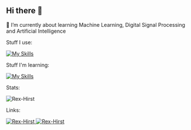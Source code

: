 ## Hi there 👋

🌱 I’m currently about learning Machine Learning, Digital Signal Processing and Artificial Intelligence

Stuff I use:

[![My Skills](https://skillicons.dev/icons?i=py,html,css,js,nextjs,c,sqlite,r,wordpress,figma)](https://skillicons.dev)

Stuff I'm learning:

[![My Skills](https://skillicons.dev/icons?i=astro,pytorch,tensorflow,vercel,webflow)](https://skillicons.dev)

Stats:

<img src="https://github-readme-stats.vercel.app/api/top-langs/?username=Rex-Hirst&layout=compact&theme=nightowl" alt="Rex-Hirst" /></td>

Links:

<a href="https://www.linkedin.com/in/rexhirst/" target="_blank">
  <img src="https://img.shields.io/badge/LinkedIn-0077B5?style=for-the-badge&logo=linkedin&logoColor=white" alt="Rex-Hirst"/>
</a>
<a href="https://substack.com/@rexhirst" target="_blank">
  <img src="https://img.shields.io/badge/Substack-#ff5400?style=for-the-badge&logo=substack&logoColor=white" alt="Rex-Hirst"/>
</a>

<!--
**Rex-Hirst/Rex-Hirst** is a ✨ _special_ ✨ repository because its `README.md` (this file) appears on your GitHub profile.

Here are some ideas to get you started:

- 🔭 I’m currently working on ...
- 🌱 I’m currently learning ...
- 👯 I’m looking to collaborate on ...
- 🤔 I’m looking for help with ...
- 💬 Ask me about ...
- 📫 How to reach me: ...
- 😄 Pronouns: ...
- ⚡ Fun fact: ...
-->
